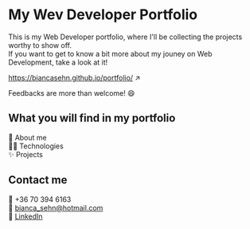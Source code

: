 # My Wev Developer Portfolio

This is my Web Developer portfolio, where I'll be collecting the projects worthy to show off. <br/>
If you want to get to know a bit more about my jouney on Web Development, take a look at it! <br/>

https://biancasehn.github.io/portfolio/ :arrow_upper_right:

Feedbacks are more than welcome! :smile:

## What you will find in my portfolio

:woman: About me <br/>
:woman_technologist: Technologies <br/>
:sparkles: Projects <br/>

## Contact me
:iphone: +36 70 394 6163 <br/>
:e-mail: bianca_sehn@hotmail.com <br/>
:link: <a target="_blank" href="https://www.linkedin.com/in/bianca-sehn-95b72b140/">LinkedIn</a>
